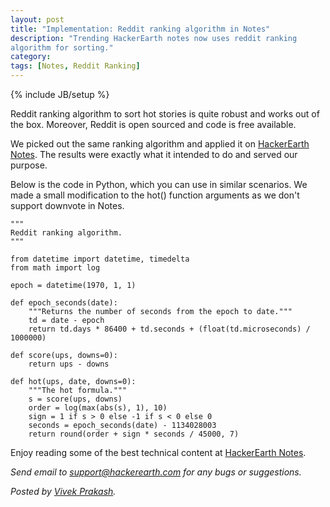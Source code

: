 ```yaml
---
layout: post
title: "Implementation: Reddit ranking algorithm in Notes"
description: "Trending HackerEarth notes now uses reddit ranking
algorithm for sorting."
category:
tags: [Notes, Reddit Ranking]
---
```

{% include JB/setup %}

Reddit ranking algorithm to sort hot stories is quite robust and works out
of the box. Moreover, Reddit is open sourced and code is free
available.

We picked out the same ranking algorithm and applied it on
[HackerEarth Notes](http://www.hackerearth.com/notes/). The results were
exactly what it intended to do and served our purpose.

Below is the code in Python, which you can use in similar scenarios.
We made a small modification to the hot() function arguments as we don't
support downvote in Notes.

    """
    Reddit ranking algorithm.
    """

    from datetime import datetime, timedelta
    from math import log

    epoch = datetime(1970, 1, 1)

    def epoch_seconds(date):
        """Returns the number of seconds from the epoch to date."""
        td = date - epoch
        return td.days * 86400 + td.seconds + (float(td.microseconds) / 1000000)

    def score(ups, downs=0):
        return ups - downs

    def hot(ups, date, downs=0):
        """The hot formula."""
        s = score(ups, downs)
        order = log(max(abs(s), 1), 10)
        sign = 1 if s > 0 else -1 if s < 0 else 0
        seconds = epoch_seconds(date) - 1134028003
        return round(order + sign * seconds / 45000, 7)

Enjoy reading some of the best technical content at
[HackerEarth Notes](http://www.hackerearth.com/notes/).

*Send email to support@hackerearth.com for any bugs or suggestions.*

*Posted by [Vivek Prakash](http://hck.re/vivekprakash).*
